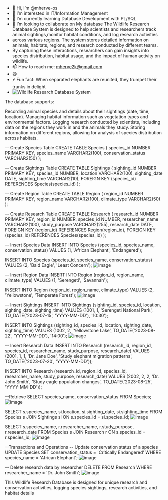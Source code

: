 - 👋 Hi, I’m @mherve-os
- 👀 I’m interested in IT/Information Management
- 🌱 I’m currently learning  Database Development with PL/SQL
- 💞️ I’m looking to collaborate on My database The Wildlife Research Database System is designed to help scientists and researchers track animal sightings,monitor habitat conditions, and log research activities
-  across various regions. The system stores detailed information on animals, habitats, regions, and research conducted by different teams.
- By capturing these interactions, researchers can gain insights into species distribution, habitat usage, and the impact of human activity on wildlife.
- 📫 How to reach me: mherve2k@gmail.com
- 😄 
- ⚡ Fun fact: When separated elephants are reunited, they trumpet their trunks in delight
- ![Wildlife Research Database System](https://github.com/user-attachments/assets/43d40232-80dd-4103-aafa-cb90ff84dc49)


The database supports:

Recording animal species and details about their sightings (date, time, location).
Managing habitat information such as vegetation types and environmental factors.
Logging research conducted by scientists, including data on the regions they work in and the animals they study.
Storing information on different regions, allowing for analysis of species distribution across habitats.


-- Create Species Table
CREATE TABLE Species (
    species_id NUMBER PRIMARY KEY,
    species_name VARCHAR2(100),
    conservation_status VARCHAR2(50)
);

-- Create Sightings Table
CREATE TABLE Sightings (
    sighting_id NUMBER PRIMARY KEY,
    species_id NUMBER,
    location VARCHAR2(100),
    sighting_date DATE,
    sighting_time VARCHAR2(10),
    FOREIGN KEY (species_id) REFERENCES Species(species_id)
);

-- Create Region Table
CREATE TABLE Region (
    region_id NUMBER PRIMARY KEY,
    region_name VARCHAR2(100),
    climate_type VARCHAR2(50)
);

-- Create Research Table
CREATE TABLE Research (
    research_id NUMBER PRIMARY KEY,
    region_id NUMBER,
    species_id NUMBER,
    researcher_name VARCHAR2(100),
    study_purpose VARCHAR2(255),
    research_date DATE,
    FOREIGN KEY (region_id) REFERENCES Region(region_id),
    FOREIGN KEY (species_id) REFERENCES Species(species_id)
);

-- Insert Species Data
INSERT INTO Species (species_id, species_name, conservation_status)
VALUES (1, 'African Elephant', 'Endangered');

INSERT INTO Species (species_id, species_name, conservation_status)
VALUES (2, 'Bald Eagle', 'Least Concern');
![image](https://github.com/user-attachments/assets/2c76b4fd-bad9-41b7-9bf8-5ef142ec889e)

-- Insert Region Data
INSERT INTO Region (region_id, region_name, climate_type)
VALUES (1, 'Serengeti', 'Savannah');

INSERT INTO Region (region_id, region_name, climate_type)
VALUES (2, 'Yellowstone', 'Temperate Forest');
![image](https://github.com/user-attachments/assets/cdd32587-15a0-4d29-8ba7-6276c21016cd)

-- Insert Sightings
INSERT INTO Sightings (sighting_id, species_id, location, sighting_date, sighting_time)
VALUES (1001, 1, 'Serengeti National Park', TO_DATE('2023-07-15', 'YYYY-MM-DD'), '10:30');

INSERT INTO Sightings (sighting_id, species_id, location, sighting_date, sighting_time)
VALUES (1002, 2, 'Yellowstone Lake', TO_DATE('2023-08-22', 'YYYY-MM-DD'), '14:00');
![image](https://github.com/user-attachments/assets/12c22e66-03f7-4ec3-8dee-a713fb4c5d64)

-- Insert Research Data
INSERT INTO Research (research_id, region_id, species_id, researcher_name, study_purpose, research_date)
VALUES (2001, 1, 1, 'Dr. Jane Doe', 'Study elephant migration patterns', TO_DATE('2023-07-20', 'YYYY-MM-DD'));

INSERT INTO Research (research_id, region_id, species_id, researcher_name, study_purpose, research_date)
VALUES (2002, 2, 2, 'Dr. John Smith', 'Study eagle population changes', TO_DATE('2023-08-25', 'YYYY-MM-DD'));

--Retrieve 
SELECT species_name, conservation_status FROM Species;
![image](https://github.com/user-attachments/assets/97310b68-10db-4e0a-aea7-bd6d77962cf3)


SELECT s.species_name, si.location, si.sighting_date, si.sighting_time
FROM Species s
JOIN Sightings si ON s.species_id = si.species_id;
![image](https://github.com/user-attachments/assets/c761ddbb-d714-4df1-a091-f26b37b2fe34)


SELECT s.species_name, r.researcher_name, r.study_purpose, r.research_date
FROM Species s
JOIN Research r ON s.species_id = r.species_id;
![image](https://github.com/user-attachments/assets/43e54360-1b9b-47c8-978d-dc2663280a56)


--Transactions and Operations
-- Update conservation status of a species
UPDATE Species
SET conservation_status = 'Critically Endangered'
WHERE species_name = 'African Elephant';
![image](https://github.com/user-attachments/assets/f60833a2-9e04-405f-b3b4-cf6e2c7c0210)


-- Delete research data by researcher
DELETE FROM Research
WHERE researcher_name = 'Dr. John Smith';
![image](https://github.com/user-attachments/assets/cbba8d9d-5119-45dd-8259-42f5dd98766a)

This Wildlife Research Database is designed for unique research and conservation activities, logging species sightings, research activities, and habitat details

